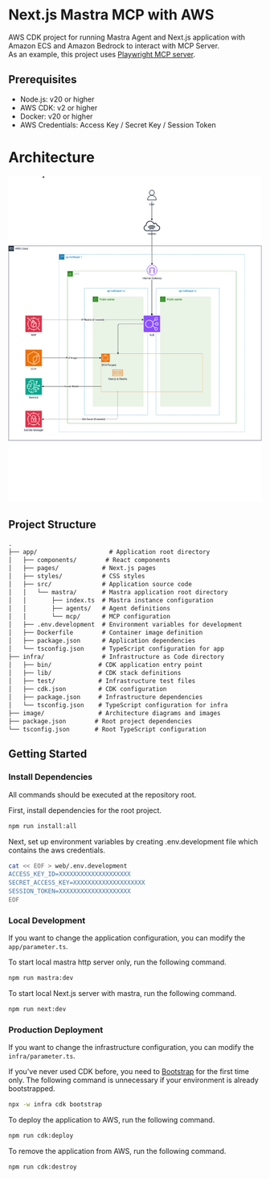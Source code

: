 # Next.js Mastra MCP with AWS

AWS CDK project for running Mastra Agent and Next.js application with Amazon ECS and Amazon Bedrock to interact with MCP Server.  
As an example, this project uses [Playwright MCP server](https://github.com/microsoft/playwright-mcp).

## Prerequisites

- Node.js: v20 or higher
- AWS CDK: v2 or higher
- Docker: v20 or higher
- AWS Credentials: Access Key / Secret Key / Session Token

# Architecture

![Architecture](./image/diagram.drawio.png)

## Project Structure

```
.
├── app/                    # Application root directory
│   ├── components/        # React components
│   ├── pages/            # Next.js pages
│   ├── styles/           # CSS styles
│   ├── src/              # Application source code
│   │   └── mastra/       # Mastra application root directory
│   │       ├── index.ts  # Mastra instance configuration
│   │       ├── agents/   # Agent definitions
│   │       └── mcp/      # MCP configuration
│   ├── .env.development  # Environment variables for development
│   ├── Dockerfile        # Container image definition
│   ├── package.json      # Application dependencies
│   └── tsconfig.json     # TypeScript configuration for app
├── infra/                # Infrastructure as Code directory
│   ├── bin/             # CDK application entry point
│   ├── lib/             # CDK stack definitions
│   ├── test/            # Infrastructure test files
│   ├── cdk.json         # CDK configuration
│   ├── package.json     # Infrastructure dependencies
│   └── tsconfig.json    # TypeScript configuration for infra
├── image/               # Architecture diagrams and images
├── package.json        # Root project dependencies
└── tsconfig.json       # Root TypeScript configuration
```

## Getting Started

### Install Dependencies

All commands should be executed at the repository root.

First, install dependencies for the root project.

```bash
npm run install:all
```

Next, set up environment variables by creating .env.development file which contains the aws credentials.

```bash
cat << EOF > web/.env.development
ACCESS_KEY_ID=XXXXXXXXXXXXXXXXXXXX
SECRET_ACCESS_KEY=XXXXXXXXXXXXXXXXXXXX
SESSION_TOKEN=XXXXXXXXXXXXXXXXXXXX
EOF
```

### Local Development

If you want to change the application configuration, you can modify the `app/parameter.ts`.

To start local mastra http server only, run the following command.

```bash
npm run mastra:dev
```

To start local Next.js server with mastra, run the following command.

```bash
npm run next:dev
```

### Production Deployment

If you want to change the infrastructure configuration, you can modify the `infra/parameter.ts`.

If you've never used CDK before, you need to [Bootstrap](https://docs.aws.amazon.com/ja_jp/cdk/v2/guide/bootstrapping.html) for the first time only. The following command is unnecessary if your environment is already bootstrapped.

```bash
npx -w infra cdk bootstrap
```

To deploy the application to AWS, run the following command.

```bash
npm run cdk:deploy
```

To remove the application from AWS, run the following command.

```bash
npm run cdk:destroy
```
